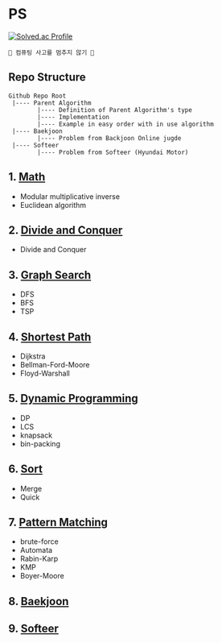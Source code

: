 # PS

[![Solved.ac Profile](http://mazassumnida.wtf/api/v2/generate_badge?boj=one9119)](https://solved.ac/one9119/)

```🧠 컴퓨팅 사고를 멈추지 않기 🦾```

## Repo Structure
```
Github Repo Root
 |---- Parent Algorithm          
        |---- Definition of Parent Algorithm's type
        |---- Implementation
        |---- Example in easy order with in use algorithm
 |---- Baekjoon
        |---- Problem from Backjoon Online jugde
 |---- Softeer
        |---- Problem from Softeer (Hyundai Motor)
```

## 1. [Math](https://github.com/choiish98/PS/tree/main/Math)
- Modular multiplicative inverse
- Euclidean algorithm

## 2. [Divide and Conquer](https://github.com/choiish98/PS/tree/main/Divide%20and%20Conquer)
- Divide and Conquer

## 3. [Graph Search](https://github.com/choiish98/PS/tree/main/Graph%20Search)
- DFS
- BFS
- TSP

## 4. [Shortest Path](https://github.com/choiish98/PS/tree/main/Shortest-Path)
- Dijkstra
- Bellman-Ford-Moore
- Floyd-Warshall

## 5. [Dynamic Programming](https://github.com/choiish98/PS/tree/main/DP)
- DP
- LCS
- knapsack
- bin-packing

## 6. [Sort](https://github.com/choiish98/PS/tree/main/Sort)
- Merge
- Quick

## 7. [Pattern Matching](https://github.com/choiish98/PS/tree/main/Pattern%20Matching)
- brute-force
- Automata 
- Rabin-Karp 
- KMP
- Boyer-Moore

## 8. [Baekjoon](https://github.com/choiish98/PS/tree/main/Baekjoon)

## 9. [Softeer](https://github.com/choiish98/PS/tree/main/Softeer)